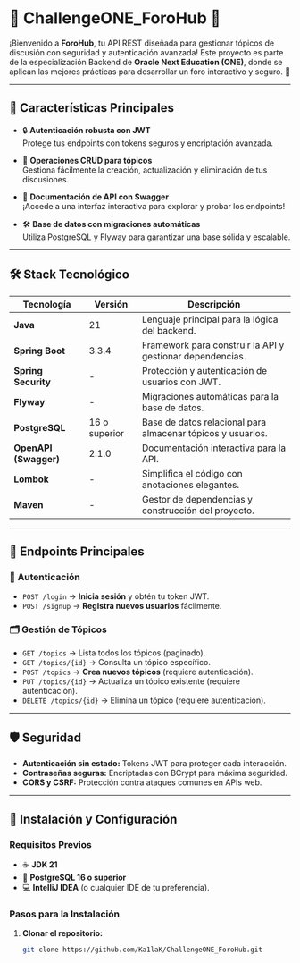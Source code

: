 # 🌟 ChallengeONE_ForoHub 🚀

¡Bienvenido a **ForoHub**, tu API REST diseñada para gestionar tópicos de discusión con seguridad y autenticación avanzada! Este proyecto es parte de la especialización Backend de **Oracle Next Education (ONE)**, donde se aplican las mejores prácticas para desarrollar un foro interactivo y seguro. 🎉

---

## 🌟 **Características Principales**

- 🔒 **Autenticación robusta con JWT**  
  Protege tus endpoints con tokens seguros y encriptación avanzada.  

- 📝 **Operaciones CRUD para tópicos**  
  Gestiona fácilmente la creación, actualización y eliminación de tus discusiones.  

- 📄 **Documentación de API con Swagger**  
  ¡Accede a una interfaz interactiva para explorar y probar los endpoints!  

- 🛠️ **Base de datos con migraciones automáticas**  
  Utiliza PostgreSQL y Flyway para garantizar una base sólida y escalable.  

---

## 🛠️ **Stack Tecnológico**

| **Tecnología**        | **Versión**  | **Descripción**                                               |
|------------------------|--------------|---------------------------------------------------------------|
| **Java**              | 21           | Lenguaje principal para la lógica del backend.               |
| **Spring Boot**       | 3.3.4        | Framework para construir la API y gestionar dependencias.     |
| **Spring Security**   | -            | Protección y autenticación de usuarios con JWT.              |
| **Flyway**            | -            | Migraciones automáticas para la base de datos.               |
| **PostgreSQL**        | 16 o superior| Base de datos relacional para almacenar tópicos y usuarios.  |
| **OpenAPI (Swagger)** | 2.1.0        | Documentación interactiva para la API.                       |
| **Lombok**            | -            | Simplifica el código con anotaciones elegantes.              |
| **Maven**             | -            | Gestor de dependencias y construcción del proyecto.          |

---

## 🔗 **Endpoints Principales**

### 🔐 **Autenticación**
- `POST /login` → **Inicia sesión** y obtén tu token JWT.  
- `POST /signup` → **Registra nuevos usuarios** fácilmente.  

### 🗂️ **Gestión de Tópicos**
- `GET /topics` → Lista todos los tópicos (paginado).  
- `GET /topics/{id}` → Consulta un tópico específico.  
- `POST /topics` → **Crea nuevos tópicos** (requiere autenticación).  
- `PUT /topics/{id}` → Actualiza un tópico existente (requiere autenticación).  
- `DELETE /topics/{id}` → Elimina un tópico (requiere autenticación).  

---

## 🛡️ **Seguridad**

- **Autenticación sin estado:** Tokens JWT para proteger cada interacción.  
- **Contraseñas seguras:** Encriptadas con BCrypt para máxima seguridad.  
- **CORS y CSRF:** Protección contra ataques comunes en APIs web.  

---

## 🚀 **Instalación y Configuración**

### **Requisitos Previos**
- ☕ **JDK 21**  
- 🐘 **PostgreSQL 16 o superior**  
- 💻 **IntelliJ IDEA** (o cualquier IDE de tu preferencia).  

### **Pasos para la Instalación**

1. **Clonar el repositorio:**
   ```bash
   git clone https://github.com/Ka1laK/ChallengeONE_ForoHub.git
